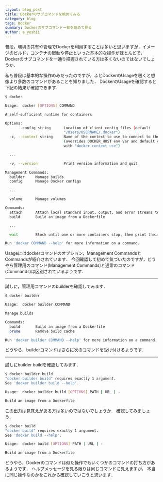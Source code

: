 ```yaml
---
layout: blog_post
title: Dockerのサブコマンドを眺めてみる
category: blog
tags: Docker
summary: Dockerのサブコマンド一覧を眺めて見る
author: a_yoshii
---
```


普段，環境の共有や管理でDockerを利用することは多いと思いますが，イメージのビルド，コンテナの起動や停止といった基本的な操作がほとんどで，Dockerのサブコマンドを一通り把握されている方は多くないのではないでしょうか．

私も普段は基本的な操作のみだったのですが，ふとDockerのUsageを覗くと想像より多数のコマンドがあることを知りました．
DockerのUsageを確認すると下記の結果が確認できます．

```sh
$ docker

Usage:	docker [OPTIONS] COMMAND

A self-sufficient runtime for containers

Options:
      --config string      Location of client config files (default
                           "/Users/USERNAME/.docker")
  -c, --context string     Name of the context to use to connect to the daemon
                           (overrides DOCKER_HOST env var and default context set
                           with "docker context use")

  ...

  -v, --version            Print version information and quit

Management Commands:
  builder     Manage builds
  config      Manage Docker configs

  ...

  volume      Manage volumes

Commands:
  attach      Attach local standard input, output, and error streams to a running container
  build       Build an image from a Dockerfile

  ...

  wait        Block until one or more containers stop, then print their exit codes

Run 'docker COMMAND --help' for more information on a command.
```

Usageにはdockerコマンドのオプション，Management CommandsとCommandsが紹介されています．
今回確認して初めて気づいたのですが，どうやら管理用のコマンド(Management Commands)と通常のコマンド(Commands)は区別されているようです．

---

試しに，管理用コマンドのbuilderを確認してみます．

```sh
$ docker builder

Usage:	docker builder COMMAND

Manage builds

Commands:
  build       Build an image from a Dockerfile
  prune       Remove build cache

Run 'docker builder COMMAND --help' for more information on a command.
```

どうやら，builderコマンドはさらに次のコマンドを受け付けるようです．

---

試しにbuilder buildを確認してみます．

```sh
$ docker builder build
"docker builder build" requires exactly 1 argument.
See 'docker builder build --help'.

Usage:  docker builder build [OPTIONS] PATH | URL | -

Build an image from a Dockerfile
```

この出力は見覚えがある方は多いのではないでしょうか．
確認してみましょう．

```sh
$ docker build
"docker build" requires exactly 1 argument.
See 'docker build --help'.

Usage:  docker build [OPTIONS] PATH | URL | -

Build an image from a Dockerfile
```

どうやら，Dockerのコマンドは似た操作でもいくつかのコマンドの打ち方があるようです．
ヘルプメッセージを見る限りは同じコマンドに見えますが，
本当に同じ操作なのかをこれから確認していこうと思います．
